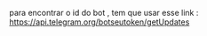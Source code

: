para encontrar o id do bot , tem que usar esse link : https://api.telegram.org/botseutoken/getUpdates
